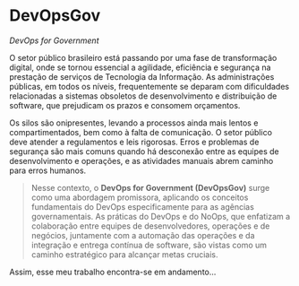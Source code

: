 # DevOpsGov
*DevOps for Government*  

O setor público brasileiro está passando por uma fase de transformação digital, onde se tornou essencial a agilidade, eficiência e segurança na prestação de serviços de Tecnologia da Informação. As administrações públicas, em todos os níveis, frequentemente se deparam com dificuldades relacionadas a sistemas obsoletos de desenvolvimento e distribuição de software, que prejudicam os prazos e consomem orçamentos.  

Os silos são onipresentes, levando a processos ainda mais lentos e compartimentados, bem como à falta de comunicação. O setor público deve atender a regulamentos e leis rigorosas. Erros e problemas de segurança são mais comuns quando há desconexão entre as equipes de desenvolvimento e operações, e as atividades manuais abrem caminho para erros humanos.  

> Nesse contexto, o **DevOps for Government (DevOpsGov)** surge como uma abordagem promissora, aplicando os conceitos fundamentais do DevOps especificamente para as agências governamentais. As práticas do DevOps e do NoOps, que enfatizam a colaboração entre equipes de desenvolvedores, operações e de negócios, juntamente com a automação das operações e da integração e entrega contínua de software, são vistas como um caminho estratégico para alcançar metas cruciais. 

Assim, esse meu trabalho encontra-se em andamento...
